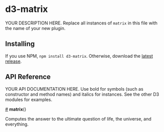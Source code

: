# d3-matrix

YOUR DESCRIPTION HERE. Replace all instances of `matrix` in this file with the name of your new plugin.

## Installing

If you use NPM, `npm install d3-matrix`. Otherwise, download the [latest release](https://github.com/hologram/d3-matrix/releases/latest).

## API Reference

YOUR API DOCUMENTATION HERE. Use bold for symbols (such as constructor and method names) and italics for instances. See the other D3 modules for examples.

<a href="#matrix" name="matrix">#</a> <b>matrix</b>()

Computes the answer to the ultimate question of life, the universe, and everything.
